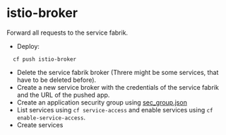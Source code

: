 # istio-broker

Forward all requests to the service fabrik.

* Deploy:
```
  cf push istio-broker
```

* Delete the service fabrik broker (Threre might be some services, that have to be deleted before).
* Create a new service broker with the credentials of the service fabrik and the URL of the pushed app.
* Create an application security group using [sec_group.json](sec_group.json)
* List services using `cf service-access` and enable services using `cf enable-service-access`.
* Create services
